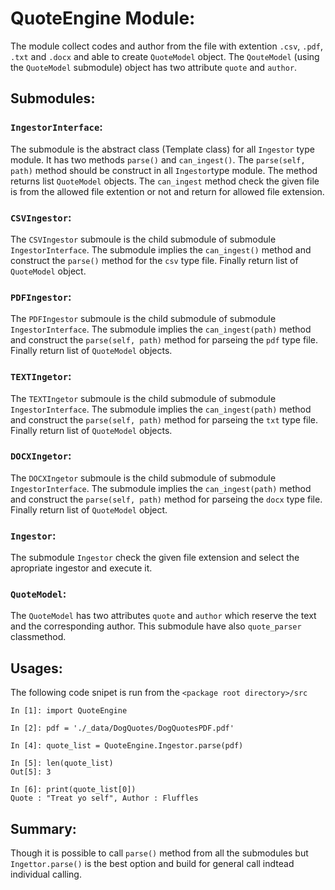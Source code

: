 # QuoteEngine Module:
The module collect codes and author from the file with extention `.csv`, `.pdf`, `.txt` and `.docx` and able to create `QuoteModel` object. The `QouteModel` (using the `QuoteModel` submodule) object has two attribute `quote` and `author`.

## Submodules:
### `IngestorInterface`: 
The submodule is the abstract class (Template class) for all `Ingestor` type module. It has two methods `parse()` and `can_ingest()`. The `parse(self, path)` method should be construct in all `Ingestor`type module. The method returns list `QuoteModel` objects. The `can_ingest` method check the given file is from the  allowed file extention or not and return for allowed file extension.
### `CSVIngestor`:
 The `CSVIngestor` submoule is the child submodule of submodule `IngestorInterface`. The submodule implies the `can_ingest()` method and construct the `parse()` method for the `csv` type file. Finally return list of `QuoteModel` object.
### `PDFIngestor`:
 The `PDFIngestor` submoule is the child submodule of submodule `IngestorInterface`. The submodule implies the `can_ingest(path)` method and construct the `parse(self, path)` method for parseing the `pdf` type file. Finally return list of `QuoteModel` objects.
### `TEXTIngetor`:
 The `TEXTIngetor` submoule is the child submodule of submodule `IngestorInterface`. The submodule implies the `can_ingest(path)` method and construct the `parse(self, path)` method for parseing the `txt` type file. Finally return list of `QuoteModel` objects.
### `DOCXIngetor`:
 The `DOCXIngetor` submoule is the child submodule of submodule `IngestorInterface`. The submodule implies the `can_ingest(path)` method and construct the `parse(self, path)` method for parseing the `docx` type file. Finally return list of `QuoteModel` object.
### `Ingestor`:
The submodule `Ingestor` check the given file extension and select the apropriate ingestor and execute it.
### `QuoteModel`:
The `QuoteModel` has two attributes `quote` and `author` which reserve the text and the corresponding author. This submodule have also `quote_parser` classmethod.

## Usages:
The following code snipet is run from the `<package root directory>/src`

```
In [1]: import QuoteEngine                                                                 

In [2]: pdf = './_data/DogQuotes/DogQuotesPDF.pdf'                                         

In [4]: quote_list = QuoteEngine.Ingestor.parse(pdf)                                       

In [5]: len(quote_list)                                                                    
Out[5]: 3

In [6]: print(quote_list[0])                                                               
Quote : "Treat yo self", Author : Fluffles

```
## Summary:
Though it is possible to call `parse()` method from all the submodules but `Ingettor.parse()` is the best option and build for general call indtead individual calling.
